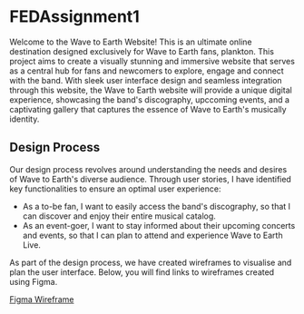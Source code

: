 # FEDAssignment1
Welcome to the Wave to Earth Website!
This is an ultimate online destination designed exclusively for Wave to Earth fans, plankton. This project aims to create a visually stunning and immersive website that serves as a central hub for fans and newcomers to explore, engage and connect with the band. With sleek user interface design and seamless integration through this website, the Wave to Earth website will provide a unique digital experience, showcasing the band's discography, upccoming events, and a captivating gallery that captures the essence of Wave to Earth's musically identity.

## Design Process
Our design process revolves around understanding the needs and desires of Wave to Earth's diverse audience. Through user stories, I have identified key functionalities to ensure an optimal user experience:
* As a to-be fan, I want to easily access the band's discography, so that I can discover and enjoy their entire musical catalog.
* As an event-goer, I want to stay informed about their upcoming concerts and events, so that I can plan to attend and experience Wave to Earth Live.

As part of the design process, we have created wireframes to visualise and plan the user interface. Below, you will find links to wireframes created using Figma.

[Figma Wireframe](https://www.figma.com/file/5Xj4qOTSTRWVh25WZqn3XV/FEDAssignment1-(Wireframe)?type=design&node-id=0%3A1&mode=design&t=wlHTIqtAyh0zh5q8-1)

